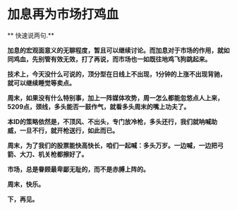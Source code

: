 加息再为市场打鸡血
====

			

** 快速说两句.**

**加息的宏观面意义的无聊程度，暂且可以继续讨论。而加息对于市场的作用，就如同鸡血，先别管有效无效，打了再说，而市场也一如既往地鸡飞狗跳起来。**

**技术上，今天没什么可说的，顶分型在日线上不出现，1分钟的上涨不出现背驰，就可以继续睡觉等卖点。**

**周末，如果没有什么特别事，加上一阵媒体攻势，周一怎么都能忽悠点人上来，5209点，颈线，多头能否一鼓作气，就看多头周末的嘴上功夫了。**

**本ID的策略依然是，不顶风、不出头，专门放冷枪，多头还行，我们就呐喊助威，一旦不行，就开枪送行，如此而已。**

**周末，为了我们的股票能快高快长，咱们一起喊：多头万岁。一边喊，一边把弓箭、大刀、机关枪都擦好了。**

**市场，总是眷顾最卑鄙无耻的，而不是赤膊上阵的。**

**周末，快乐。**

**下，再见。**
